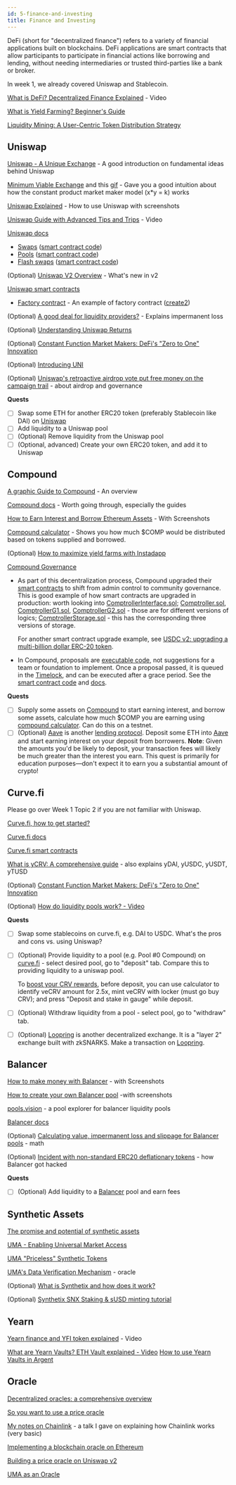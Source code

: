 ```yaml
---
id: 5-finance-and-investing
title: Finance and Investing
---
```


DeFi (short for "decentralized finance") refers to a variety of financial applications built on blockchains. DeFi applications are smart contracts that allow participants to participate in financial actions like borrowing and lending, without needing intermediaries or trusted third-parties like a bank or broker.

In week 1, we already covered Uniswap and Stablecoin.

[What is DeFi? Decentralized Finance Explained](https://www.youtube.com/watch?v=k9HYC0EJU6E&feature=emb_rel_pause) - Video

[What is Yield Farming? Beginner's Guide](https://decrypt.co/resources/what-is-yield-farming-beginners-guide)

[Liquidity Mining: A User-Centric Token Distribution Strategy](https://medium.com/bollinger-investment-group/liquidity-mining-a-user-centric-token-distribution-strategy-1d05c5174641)

## Uniswap

[Uniswap - A Unique Exchange](https://medium.com/scalar-capital/uniswap-a-unique-exchange-f4ef44f807bf) - A good introduction on fundamental ideas behind Uniswap

[Minimum Viable Exchange](https://medium.com/@austin_48503/%EF%B8%8F-minimum-viable-exchange-d84f30bd0c90) and this [gif](https://miro.medium.com/max/700/1*22dvXI1Y5uhMywl1Ez-NOg.gif) - Gave you a good intuition about how the constant product market maker model (x\*y = k) works

[Uniswap Explained](https://defiprime.com/uniswap-explained) - How to use Uniswap with screenshots

[Uniswap Guide with Advanced Tips and Trips](https://www.youtube.com/watch?v=ovbs8LT8wIg) - Video

[Uniswap docs](https://uniswap.org/docs/v2/protocol-overview/how-uniswap-works)

- [Swaps](https://uniswap.org/docs/v2/core-concepts/swaps) ([smart contract code](https://github.com/Uniswap/uniswap-v2-core/blob/master/contracts/UniswapV2Pair.sol#L159-L183))
- [Pools](https://uniswap.org/docs/v2/core-concepts/pools/) ([smart contract code](https://uniswap.org/docs/v2/smart-contracts/router02/#addliquidity))
- [Flash swaps](https://uniswap.org/docs/v2/core-concepts/flash-swaps/) ([smart contract code](https://uniswap.org/docs/v2/smart-contract-integration/using-flash-swaps/))

(Optional) [Uniswap V2 Overview](https://uniswap.org/blog/uniswap-v2/) - What's new in v2

[Uniswap smart contracts](https://uniswap.org/docs/v2/protocol-overview/smart-contracts/)

- [Factory contract](https://github.com/Uniswap/uniswap-v2-core/blob/master/contracts/UniswapV2Factory.sol) - An example of factory contract ([create2](https://docs.openzeppelin.com/cli/2.8/deploying-with-create2))

(Optional) [A good deal for liquidity providers?](https://pintail.medium.com/uniswap-a-good-deal-for-liquidity-providers-104c0b6816f2) - Explains impermanent loss

(Optional) [Understanding Uniswap Returns](https://pintail.medium.com/understanding-uniswap-returns-cc593f3499ef)

(Optional) [Constant Function Market Makers: DeFi's "Zero to One" Innovation](https://medium.com/bollinger-investment-group/constant-function-market-makers-defis-zero-to-one-innovation-968f77022159)

(Optional) [Introducing UNI](https://uniswap.org/blog/uni/)

(Optional) [Uniswap's retroactive airdrop vote put free money on the campaign trail](https://www.coindesk.com/uniswap-dharma-retroactive-uni-airdrop-defi-governance) - about airdrop and governance

**Quests**

- [ ] Swap some ETH for another ERC20 token (preferably Stablecoin like DAI) on [Uniswap](https://app.uniswap.org/#/swap)
- [ ] Add liquidity to a Uniswap pool
- [ ] (Optional) Remove liquidity from the Uniswap pool
- [ ] (Optional, advanced) Create your own ERC20 token, and add it to Uniswap

## Compound

[A graphic Guide to Compound](https://docs.ethhub.io/guides/graphical-guide-to-compound/) - An overview

[Compound docs](https://compound.finance/docs) - Worth going through, especially the guides

[How to Earn Interest and Borrow Ethereum Assets](https://medium.com/compound-finance/the-compound-guide-to-supplying-borrowing-crypto-assets-94821f2950a0) - With Screenshots

[Compound calculator](http://www.predictions.exchange/compound/None) - Shows you how much $COMP would be distributed based on tokens supplied and borrowed.

(Optional) [How to maximize yield farms with Instadapp](https://newsletter.banklesshq.com/p/how-to-maximize-yield-farms-with)

[Compound Governance](https://medium.com/compound-finance/compound-governance-5531f524cf68)

- As part of this decentralization process, Compound upgraded their [smart contracts](https://github.com/compound-finance/compound-protocol) to shift from admin control to community governance. This is good example of how smart contracts are upgraded in production: worth looking into [ComptrollerInterface.sol](https://github.com/compound-finance/compound-protocol/blob/master/contracts/ComptrollerInterface.sol); [Comptroller.sol](https://github.com/compound-finance/compound-protocol/blob/master/contracts/Comptroller.sol), [ComptrollerG1.sol](https://github.com/compound-finance/compound-protocol/blob/master/contracts/ComptrollerG1.sol), [ComptrollerG2.sol](https://github.com/compound-finance/compound-protocol/blob/master/contracts/ComptrollerG2.sol) - those are for different versions of logics; [ComptrollerStorage.sol](https://github.com/compound-finance/compound-protocol/blob/master/contracts/ComptrollerStorage.sol) - this has the corresponding three versions of storage.

  For another smart contract upgrade example, see [USDC v2: upgrading a multi-billion dollar ERC-20 token](https://blog.coinbase.com/usdc-v2-upgrading-a-multi-billion-dollar-erc-20-token-b57cd9437096).

- In Compound, proposals are [executable code](https://app.compound.finance/vote), not suggestions for a team or foundation to implement. Once a proposal passed, it is queued in the [Timelock](https://app.compound.finance/timelock), and can be executed after a grace period. See the [smart contract code](https://compound.finance/docs/governance?ref=github&user=ajb413&repo=compound-governance-examples) and [docs](https://compound.finance/docs/governance?ref=github&user=ajb413&repo=compound-governance-examples).

**Quests**

- [ ] Supply some assets on [Compound](https://app.compound.finance/) to start earning interest, and borrow some assets, calculate how much $COMP you are earning using [compound calculator](http://www.predictions.exchange/compound/None). Can do this on a testnet.
- [ ] (Optional) [Aave](https://aave.com/) is another [lending protocol](https://www.youtube.com/watch?v=aTp9er6S73M). Deposit some ETH into [Aave](https://aave.com/) and start earning interest on your deposit from borrowers. **Note**: Given the amounts you'd be likely to deposit, your transaction fees will likely be much greater than the interest you earn. This quest is primarily for education purposes—don't expect it to earn you a substantial amount of crypto!

## Curve.fi

Please go over Week 1 Topic 2 if you are not familiar with Uniswap.

[Curve.fi, how to get started?](https://medium.com/@crypto.tutorials/curve-fi-how-does-it-work-b673a8fe16cc)

[Curve.fi docs](https://resources.curve.fi/)

[Curve.fi smart contracts](https://www.curve.fi/contracts)

[What is yCRV: A comprehensive guide](https://btcgeek.com/what-is-ycrv-guide/) - also explains yDAI, yUSDC, yUSDT, yTUSD

(Optional) [Constant Function Market Makers: DeFi's "Zero to One" Innovation](https://medium.com/bollinger-investment-group/constant-function-market-makers-defis-zero-to-one-innovation-968f77022159)

(Optional) [How do liquidity pools work? - Video](https://www.youtube.com/watch?v=cizLhxSKrAc)

**Quests**

- [ ] Swap some stablecoins on curve.fi, e.g. DAI to USDC. What's the pros and cons vs. using Uniswap?
- [ ] (Optional) Provide liquidity to a pool (e.g. Pool #0 Compound) on [curve.fi](http://curve.fi) - select desired pool, go to "deposit" tab. Compare this to providing liquidity to a uniswap pool.

  To [boost your CRV rewards](https://resources.curve.fi/guides/boosting-your-crv-rewards), before deposit, you can use calculator to identify veCRV amount for 2.5x, mint veCRV with locker (must go buy CRV); and press "Deposit and stake in gauge" while deposit.

- [ ] (Optional) Withdraw liquidity from a pool - select pool, go to "withdraw" tab.
- [ ] (Optional) [Loopring](https://medium.com/loopring-protocol/loopring-launches-zkrollup-exchange-loopring-io-d6a85beeed21) is another decentralized exchange. It is a "layer 2" exchange built with zkSNARKS. Make a transaction on [Loopring](https://loopring.org/#/).

## Balancer

[How to make money with Balancer](https://newsletter.banklesshq.com/p/how-to-make-money-with-balancer) - with Screenshots

[How to create your own Balancer pool](https://newsletter.banklesshq.com/p/how-to-create-your-own-balancer-pool) -with screenshots

[pools.vision](http://pools.vision/) - a pool explorer for balancer liquidity pools

[Balancer docs](https://docs.balancer.finance/)

(Optional) [Calculating value, impermanent loss and slippage for Balancer pools](https://medium.com/balancer-protocol/calculating-value-impermanent-loss-and-slippage-for-balancer-pools-4371a21f1a86) - math

(Optional) [Incident with non-standard ERC20 deflationary tokens](https://medium.com/balancer-protocol/incident-with-non-standard-erc20-deflationary-tokens-95a0f6d46dea) - how Balancer got hacked

**Quests**

- [ ] (Optional) Add liquidity to a [Balancer](https://pools.balancer.exchange/#/explore) pool and earn fees

## Synthetic Assets

[The promise and potential of synthetic assets](https://blog.coinbase.com/around-the-block-8-the-promise-and-potential-of-synthetic-assets-9fbb15c2b24e)

[UMA - Enabling Universal Market Access](https://medium.com/uma-project/uma-enabling-universal-market-access-266eb9e5fd90)

[UMA "Priceless" Synthetic Tokens](https://medium.com/uma-project/priceless-synthetic-tokens-f28e6452c18b)

[UMA's Data Verification Mechanism](https://medium.com/uma-project/umas-data-verification-mechanism-3c5342759eb8) - oracle

(Optional) [What is Synthetix and how does it work?](https://www.gemini.com/cryptopedia/synthetix)

(Optional) [Synthetix SNX Staking & sUSD minting tutorial](https://defirate.com/snx-staking-tutorial/)

## **Yearn**

[Yearn finance and YFI token explained](https://www.youtube.com/watch?v=qG1goOptZ5w) - Video

[What are Yearn Vaults? ETH Vault explained - Video](https://www.youtube.com/watch?v=9vTaNl2_B8A)
[How to use Yearn Vaults in Argent](https://www.argent.xyz/blog/yearn-vaults-in-argent/)

## Oracle

[Decentralized oracles: a comprehensive overview](https://medium.com/fabric-ventures/decentralised-oracles-a-comprehensive-overview-d3168b9a8841)

[So you want to use a price oracle](https://samczsun.com/so-you-want-to-use-a-price-oracle/)

[My notes on Chainlink](https://paper.dropbox.com/doc/Chainlink--BDOP_w8HQcvYMWhneYUI5LL5Ag-XYZ6bmOX8U08K8SZi7FWA) - a talk I gave on explaining how Chainlink works (very basic)

[Implementing a blockchain oracle on Ethereum](https://medium.com/@pedrodc/implementing-a-blockchain-oracle-on-ethereum-cedc7e26b49e)

[Building a price oracle on Uniswap v2](https://uniswap.org/docs/v2/smart-contract-integration/building-an-oracle/)

[UMA as an Oracle](https://medium.com/uma-project/umas-data-verification-mechanism-3c5342759eb8)
